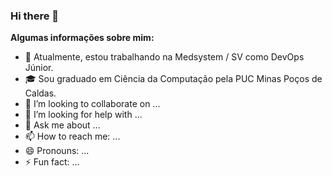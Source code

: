 ### Hi there 👋


**Algumas informações sobre mim:**

- :briefcase: Atualmente, estou trabalhando na Medsystem / SV como DevOps Júnior.
- :mortar_board:  Sou graduado em Ciência da Computação pela PUC Minas Poços de Caldas.
- 👯 I’m looking to collaborate on ...
- 🤔 I’m looking for help with ...
- 💬 Ask me about ...
- 📫 How to reach me: ...
- 😄 Pronouns: ...
- ⚡ Fun fact: ...

